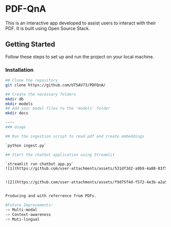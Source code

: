 # PDF-QnA
This is an interactive app developed to assist users to interact with their PDF. It is built using Open Source Stack.

## Getting Started

Follow these steps to set up and run the project on your local machine.


### Installation

```sh
## Clone the repository
git clone https://github.com/UTSAV73/PDFQnA/

## Create the necessary folders
mkdir db
mkdir models
## Add your model files to the 'models' folder
mkdir docs

----
### Usage 

## Run the ingestion script to read pdf and create embeddings

`python ingest.py`

## Start the chatbot application using Streamlit

`streamlit run chatbot_app.py`
![1](https://github.com/user-attachments/assets/531df3d2-a9b9-4a88-83f5-0378f510d173)


![2](https://github.com/user-attachments/assets/f9d75f4d-f572-4e3b-a2a5-e0507b08af23)


Producing and with referrence from PDFs.

#Future Improvements:
-> Multi-modal
-> Context-awareness
-> Muti-lingual
